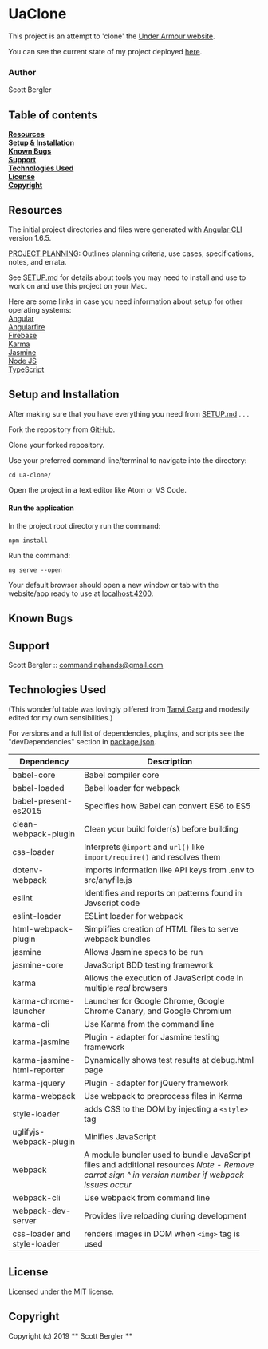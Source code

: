 # UaClone
This project is an attempt to 'clone' the [Under Armour website](https://www.underarmour.com/en-us/).

You can see the current state of my project deployed [here](https://ua-clone.firebaseapp.com).

### Author
Scott Bergler  

## Table of contents
**[Resources](#resources)**<br>
**[Setup & Installation](#setup-and-installation)**<br>
**[Known Bugs](#known-bugs)**<br>
**[Support](#support)**<br>
**[Technologies Used](#technologies-used)**<br>
**[License](#license)**<br>
**[Copyright](#copyright)**<br>

## Resources

The initial project directories and files were generated with [Angular CLI](https://github.com/angular/angular-cli) version 1.6.5.

[PROJECT PLANNING](./PLANNING.md): Outlines planning criteria, use cases, specifications, notes, and errata.

See [SETUP.md](./SETUP.md) for details about tools you may need to install and use to work on and use this project on your Mac.  

Here are some links in case you need information about setup for other operating systems:  
[Angular](https://angular.io/)  
[Angularfire](https://github.com/angular/angularfire2)  
[Firebase](https://firebase.google.com/)  
[Karma](https://karma-runner.github.io/latest/index.html)  
[Jasmine](https://jasmine.github.io/)  
[Node JS](https://nodejs.org/en/)  
[TypeScript](https://www.typescriptlang.org/)

## Setup and Installation
After making sure that you have everything you need from [SETUP.md](./SETUP.md) . . .

Fork the repository from [GitHub](https://github.com/skillitzimberg/ua-clone).  

Clone your forked repository.  

Use your preferred command line/terminal to navigate into the directory:
```
cd ua-clone/
```

Open the project in a text editor like Atom or VS Code.

#### Run the application
In the project root directory run the command:
```
npm install
```

Run the command:
```
ng serve --open
```
Your default browser should open a new window or tab with the website/app ready to use at [localhost:4200](localhost:4200).  

## Known Bugs

## Support
Scott Bergler :: commandinghands@gmail.com

## Technologies Used
(This wonderful table was lovingly pilfered from [Tanvi Garg](https://github.com/TanviCodeLife) and modestly edited for my own sensibilities.)

For versions and a full list of dependencies, plugins, and scripts see the "devDependencies" section in [package.json](./package.json).  

| Dependency | Description |
| --- | --- |
| babel-core | Babel compiler core |
| babel-loaded | Babel loader for webpack |
| babel-present-es2015 | Specifies how Babel can convert ES6 to ES5 |
| clean-webpack-plugin | Clean your build folder(s) before building |
| css-loader | Interprets `@import` and `url()` like `import/require()` and resolves them |
| dotenv-webpack | imports information like API keys from .env to src/anyfile.js |
| eslint | Identifies and reports on patterns found in Javscript code |
| eslint-loader | ESLint loader for webpack |
| html-webpack-plugin | Simplifies creation of HTML files to serve webpack bundles |
| jasmine | Allows Jasmine specs to be run |
| jasmine-core | JavaScript BDD testing framework |
| karma | Allows the execution of JavaScript code in multiple *real* browsers |
| karma-chrome-launcher | Launcher for Google Chrome, Google Chrome Canary, and Google Chromium |
| karma-cli | Use Karma from the command line |
| karma-jasmine | Plugin - adapter for Jasmine testing framework |
| karma-jasmine-html-reporter | Dynamically shows test results at debug.html page |
| karma-jquery | Plugin - adapter for jQuery framework |
| karma-webpack | Use webpack to preprocess files in Karma |
| style-loader | adds CSS to the DOM by injecting a `<style>` tag |
| uglifyjs-webpack-plugin | Minifies JavaScript |
| webpack | A module bundler used to bundle JavaScript files and additional resources   *Note - Remove carrot sign ^ in version number if webpack issues occur* |
| webpack-cli | Use webpack from command line |
| webpack-dev-server | Provides live reloading during development |
| css-loader and style-loader | renders images in DOM when `<img>` tag is used |

## License
Licensed under the MIT license.

## Copyright
Copyright (c) 2019 ** Scott Bergler **
